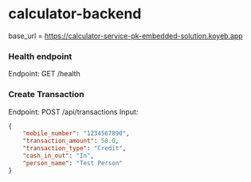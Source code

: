 # calculator-backend

base_url = https://calculator-service-pk-embedded-solution.koyeb.app

### Health endpoint
Endpoint: GET /health

### Create Transaction
Endpoint: POST /api/transactions
Input:
```json
{
    "mobile_number": "1234567890",
    "transaction_amount": 50.0,
    "transaction_type": "Credit",
    "cash_in_out": "In",
    "person_name": "Test Person"
}